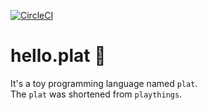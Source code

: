 [![CircleCI](https://circleci.com/gh/JPNYKW/plat.svg?style=svg&circle-token=fd5e114e0ae70a1bafc25264ae9eb24f6d4a3286)](https://circleci.com/gh/JPNYKW/plat)

# hello.plat 🚗
It's a toy programming language named `plat`.  
The `plat` was shortened from `playthings`.  

